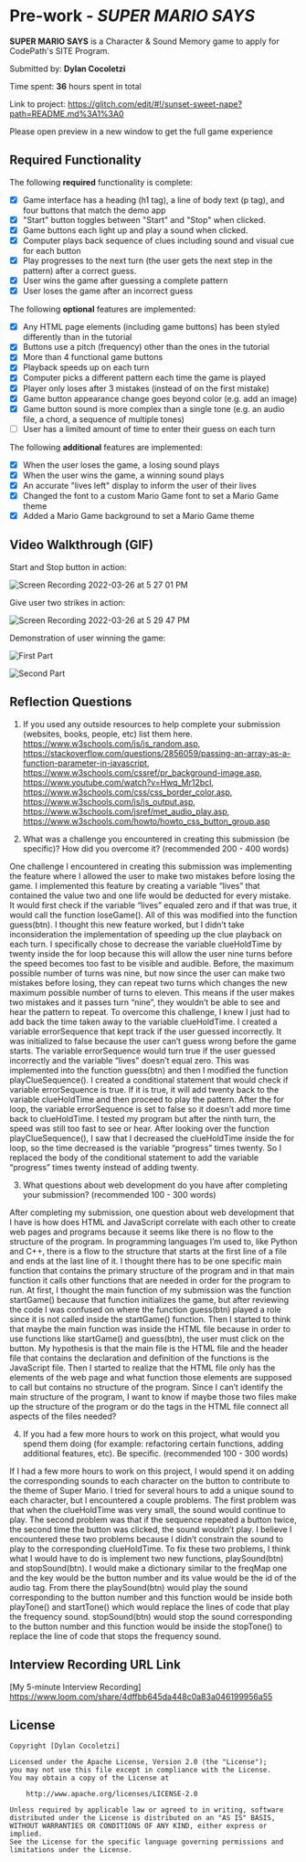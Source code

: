 # Pre-work - *SUPER MARIO SAYS*

**SUPER MARIO SAYS** is a Character & Sound Memory game to apply for CodePath's SITE Program. 

Submitted by: **Dylan Cocoletzi**

Time spent: **36** hours spent in total

Link to project: https://glitch.com/edit/#!/sunset-sweet-nape?path=README.md%3A1%3A0

Please open preview in a new window to get the full game experience

## Required Functionality

The following **required** functionality is complete:

* [x] Game interface has a heading (h1 tag), a line of body text (p tag), and four buttons that match the demo app
* [x] "Start" button toggles between "Start" and "Stop" when clicked. 
* [x] Game buttons each light up and play a sound when clicked. 
* [x] Computer plays back sequence of clues including sound and visual cue for each button
* [x] Play progresses to the next turn (the user gets the next step in the pattern) after a correct guess. 
* [x] User wins the game after guessing a complete pattern
* [x] User loses the game after an incorrect guess

The following **optional** features are implemented:

* [x] Any HTML page elements (including game buttons) has been styled differently than in the tutorial
* [x] Buttons use a pitch (frequency) other than the ones in the tutorial
* [x] More than 4 functional game buttons
* [x] Playback speeds up on each turn
* [x] Computer picks a different pattern each time the game is played
* [x] Player only loses after 3 mistakes (instead of on the first mistake)
* [x] Game button appearance change goes beyond color (e.g. add an image)
* [x] Game button sound is more complex than a single tone (e.g. an audio file, a chord, a sequence of multiple tones)
* [ ] User has a limited amount of time to enter their guess on each turn

The following **additional** features are implemented:

- [x] When the user loses the game, a losing sound plays
- [x] When the user wins the game, a winning sound plays
- [x] An accurate "lives left" display to inform the user of their lives
- [x] Changed the font to a custom Mario Game font to set a Mario Game theme 
- [x] Added a Mario Game background to set a Mario Game theme 

## Video Walkthrough (GIF)

Start and Stop button in action:

![Screen Recording 2022-03-26 at 5 27 01 PM](https://user-images.githubusercontent.com/86747062/160263847-231cc29a-640c-4ca5-a58b-256d122be375.gif)

Give user two strikes in action:

![Screen Recording 2022-03-26 at 5 29 47 PM](https://user-images.githubusercontent.com/86747062/160263953-eed17ded-4dd8-41ea-93bb-500e24d069fd.gif)

Demonstration of user winning the game:

![First Part](https://user-images.githubusercontent.com/86747062/160266100-d6183558-9be5-48bd-bebe-fccbb5e8510e.gif)


![Second Part](https://user-images.githubusercontent.com/86747062/160266273-c06f0d3f-6c0e-4a16-82b4-0bb0f3fc3e9b.gif)

## Reflection Questions
1. If you used any outside resources to help complete your submission (websites, books, people, etc) list them here. 
https://www.w3schools.com/js/js_random.asp, https://stackoverflow.com/questions/2856059/passing-an-array-as-a-function-parameter-in-javascript, https://www.w3schools.com/cssref/pr_background-image.asp, https://www.youtube.com/watch?v=Hwq_Mr12bcI, https://www.w3schools.com/css/css_border_color.asp, https://www.w3schools.com/js/js_output.asp, https://www.w3schools.com/jsref/met_audio_play.asp, https://www.w3schools.com/howto/howto_css_button_group.asp

2. What was a challenge you encountered in creating this submission (be specific)? How did you overcome it? (recommended 200 - 400 words) 

One challenge I encountered in creating this submission was implementing the feature where I allowed the user to make two mistakes before losing the game. I implemented this feature by creating a variable “lives” that contained the value two and one life would be deducted for every mistake. It would first check if the variable “lives” equaled zero and if that was true, it would call the function loseGame(). All of this was modified into the function guess(btn). I thought this new feature worked, but I didn’t take inconsideration the implementation of speeding up the clue playback on each turn. I specifically chose to decrease the variable clueHoldTime by twenty inside the for loop because this will allow the user nine turns before the speed becomes too fast to be visible and audible. Before, the maximum possible number of turns was nine, but now since the user can make two mistakes before losing, they can repeat two turns which changes the new maximum possible number of turns to eleven. This means if the user makes two mistakes and it passes turn “nine”, they wouldn’t be able to see and hear the pattern to repeat. To overcome this challenge, I knew I just had to add back the time taken away to the variable clueHoldTime. I created a variable errorSequence that kept track if the user guessed incorrectly. It was initialized to false because the user can’t guess wrong before the game starts. The variable errorSequence would turn true if the user guessed incorrectly and the variable “lives” doesn’t equal zero. This was implemented into the function guess(btn) and then I modified the function playClueSequence(). I created a conditional statement that would check if variable errorSequence is true. If it is true, it will add twenty back to the variable clueHoldTime and then proceed to play the pattern. After the for loop, the variable errorSequence is set to false so it doesn’t add more time back to clueHoldTime. I tested my program but after the ninth turn, the speed was still too fast to see or hear. After looking over the function playClueSequence(), I saw that I decreased the clueHoldTime inside the for loop, so the time decreased is the variable “progress” times twenty. So I replaced the body of the conditional statement to add the variable “progress” times twenty instead of adding twenty.

3. What questions about web development do you have after completing your submission? (recommended 100 - 300 words) 

After completing my submission, one question about web development that I have is how does HTML and JavaScript correlate with each other to create web pages and programs because it seems like there is no flow to the structure of the program. In programming languages I’m used to, like Python and C++, there is a flow to the structure that starts at the first line of a file and ends at the last line of it. I thought there has to be one specific main function that contains the primary structure of the program and in that main function it calls other functions that are needed in order for the program to run. At first, I thought the main function of my submission was the function startGame() because that function initializes the game, but after reviewing the code I was confused on where the function guess(btn) played a role since it is not called inside the startGame() function. Then I started to think that maybe the main function was inside the HTML file because in order to use functions like startGame() and guess(btn), the user must click on the button. My hypothesis is that the main file is the HTML file and the header file that contains the declaration and definition of the functions is the JavaScript file. Then I started to realize that the HTML file only has the elements of the web page and what function those elements are supposed to call but contains no structure of the program. Since I can’t identify the main structure of the program, I want to know if maybe those two files make up the structure of the program or do the tags in the HTML file connect all aspects of the files needed?

4. If you had a few more hours to work on this project, what would you spend them doing (for example: refactoring certain functions, adding additional features, etc). Be specific. (recommended 100 - 300 words) 

If I had a few more hours to work on this project, I would spend it on adding the corresponding sounds to each character on the button to contribute to the theme of Super Mario. I tried for several hours to add a unique sound to each character, but I encountered a couple problems. The first problem was that when the clueHoldTime was very small, the sound would continue to play. The second problem was that if the sequence repeated a button twice, the second time the button was clicked, the sound wouldn’t play. I believe I encountered these two problems because I didn’t constrain the sound to play to the corresponding clueHoldTime. To fix these two problems, I think what I would have to do is implement two new functions, playSound(btn) and stopSound(btn). I would make a dictionary similar to the freqMap one and the key would be the button number and its value would be the id of the audio tag. From there the playSound(btn) would play the sound corresponding to the button number and this function would be inside both playTone() and startTone() which would replace the lines of code that play the frequency sound. stopSound(btn) would stop the sound corresponding to the button number and this function would be inside the stopTone() to replace the line of code that stops the frequency sound.



## Interview Recording URL Link

[My 5-minute Interview Recording] https://www.loom.com/share/4dffbb645da448c0a83a046199956a55


## License

    Copyright [Dylan Cocoletzi]

    Licensed under the Apache License, Version 2.0 (the "License");
    you may not use this file except in compliance with the License.
    You may obtain a copy of the License at

        http://www.apache.org/licenses/LICENSE-2.0

    Unless required by applicable law or agreed to in writing, software
    distributed under the License is distributed on an "AS IS" BASIS,
    WITHOUT WARRANTIES OR CONDITIONS OF ANY KIND, either express or implied.
    See the License for the specific language governing permissions and
    limitations under the License.
